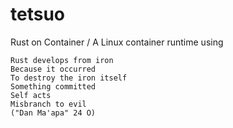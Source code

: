 # tetsuo
Rust on Container / A Linux container runtime using
```
Rust develops from iron
Because it occurred
To destroy the iron itself
Something committed
Self acts
Misbranch to evil
("Dan Ma'apa" 24 O)
```
